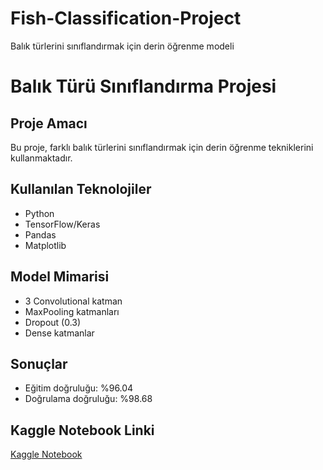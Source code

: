 # Fish-Classification-Project
Balık türlerini sınıflandırmak için derin öğrenme modeli

# Balık Türü Sınıflandırma Projesi

## Proje Amacı
Bu proje, farklı balık türlerini sınıflandırmak için derin öğrenme tekniklerini kullanmaktadır.

## Kullanılan Teknolojiler
- Python
- TensorFlow/Keras
- Pandas
- Matplotlib

## Model Mimarisi
- 3 Convolutional katman
- MaxPooling katmanları
- Dropout (0.3)
- Dense katmanlar

## Sonuçlar
- Eğitim doğruluğu: %96.04
- Doğrulama doğruluğu: %98.68

## Kaggle Notebook Linki
[Kaggle Notebook](https://www.kaggle.com/code/yasincanyilmazoglu/fishnclass)
